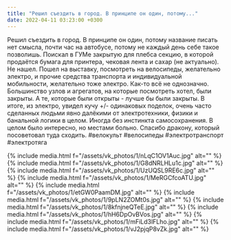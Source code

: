 ```yaml
---
title: "Решил съездить в город. В принципе он один, потому..."
date: 2022-04-11 03:23:00 +0300
---
```


Решил съездить в город. В принципе он один, потому название писать нет смысла, почти час на автобусе, потому не каждый день себе такое позволишь.
Поискал в ГУМе закрытую для плебса секцию, в которой продаётся бумага для принтера, чековая лента и сахар (не актуально). Не нашел.
Пошел на выставку, посмотреть на велосипеды, желательно электро, и прочие средства транспорта и индивидуальной мобильности, желательно тоже электро.
Как-то всё не однозначно. Большинство узлов и агрегатов, на которые посмотреть хотел, были закрыты. А те, которые были открыты - лучше бы были закрыты. В итоге, из электро, увидел кучу +/- одинаковых поделок, очень часто сделанных людьми явно далёкими от электротехники, физики и банальной логики в целом. Иногда без инстинкта самосохранения. В целом было интересно, но местами больно. Спасибо дракону, который посоветовал туда сходить.
#велокульт #велосипеды #электротранспорт #электротяга


{% include media.html f="/assets/vk_photos/1/nLqC1OV1Auc.jpg" alt="" %}
{% include media.html f="/assets/vk_photos/1/G8dNRLHLu1c.jpg" alt="" %}
{% include media.html f="/assets/vk_photos/1/UzUQSL9RE6c.jpg" alt="" %}
{% include media.html f="/assets/vk_photos/1/MeRGCfcoATU.jpg" alt="" %}
{% include media.html f="/assets/vk_photos/1/etGW0PaamDM.jpg" alt="" %}
{% include media.html f="/assets/vk_photos/1/9pLN2ZOMt0s.jpg" alt="" %}
{% include media.html f="/assets/vk_photos/1/8kfnjneQTeE.jpg" alt="" %}
{% include media.html f="/assets/vk_photos/1/hH6DpOvBVos.jpg" alt="" %}
{% include media.html f="/assets/vk_photos/1/mFiLd3lFLho.jpg" alt="" %}
{% include media.html f="/assets/vk_photos/1/vJ2pjqP8vZk.jpg" alt="" %}
